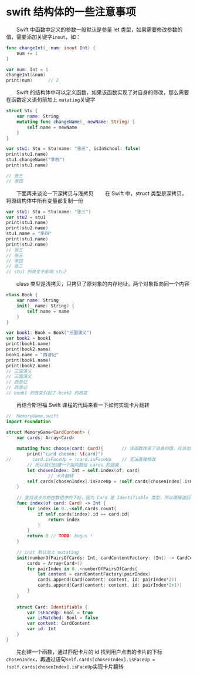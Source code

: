 # swift 结构体的一些注意事项

&ensp;&ensp;&ensp;&ensp;Swift 中函数中定义的参数一般默认是参量 let 类型，如果需要修改参数的值，需要添加关键字`inout`，如：
```swift
func changeInt(_ num: inout Int) {
    num += 1
}

var num: Int = 1
changeInt(&num)
print(num)		// 2
```

&ensp;&ensp;&ensp;&ensp;Swift 的结构体中可以定义函数，如果该函数实现了对自身的修改，那么需要在函数定义语句前加上 `mutating`关键字
```swift
struct Stu {
    var name: String
    mutating func changeName(_ newName: String) {
        self.name = newName
    }
}

var stu1: Stu = Stu(name: "张三", isInSchool: false)
print(stu1.name)
stu1.changeName("李四")
print(stu1.name)

// 张三
// 李四
```
&ensp;&ensp;&ensp;&ensp;下面再来谈论一下深拷贝与浅拷贝
&ensp;&ensp;&ensp;&ensp;在 Swift 中，struct 类型是深拷贝，将原结构体中所有变量都复制一份
```swift
var stu1: Stu = Stu(name: "张三")
var stu2 = stu1
print(stu1.name)
print(stu2.name)
stu1.name = "李四"
print(stu1.name)
print(stu2.name)
// 张三
// 张三
// 李四
// 张三
// stu1 的改变不影响 stu2
```

&ensp;&ensp;&ensp;&ensp;class 类型是浅拷贝，只拷贝了原对象的内存地址，两个对象指向同一个内容
```swift
class Book {
    var name: String
    init(_ name: String) {
        self.name = name
    }
}

var book1: Book = Book("三国演义")
var book2 = book1
print(book1.name)
print(book2.name)
book1.name = "西游记"
print(book1.name)
print(book2.name)
// 三国演义
// 三国演义
// 西游记
// 西游记
// book1 的改变引起了	book2 的改变
```



&ensp;&ensp;&ensp;&ensp;再结合斯坦福 Swift 课程的代码来看一下如何实现卡片翻转
```swift
//  MemoryGame.swift
import Foundation

struct MemoryGame<CardContent> {
    var cards: Array<Card>
    
    mutating func choose(card: Card){       // 该函数改变了自身的值，应该加上 mutating 关键字
        print("card chosen: \(card)")
//        card.isFaceUp = !card.isFaceUp    // 无法直接修改
        // 所以我们创建一个指向数组 cards 的链接
        let chosenIndex: Int = self.index(of: card)
				// 卡片翻转
        self.cards[chosenIndex].isFaceUp = !self.cards[chosenIndex].isFaceUp
    }
    
    // 查找该卡片的在数组中的下标，因为 Card 是 Identifiable 类型，所以直接返回 id 即可
    func index(of card: Card) -> Int {
        for index in 0..<self.cards.count{
            if self.cards[index].id == card.id{
                return index
            }
        }
        return 0 // TODO: bogus ! 
    }
    
    // init 默认加上 mutating
    init(numberOfPairsOfCards: Int, cardContentFactory: (Int) -> CardContent) {
        cards = Array<Card>()
        for pairIndex in 0..<numberOfPairsOfCards{
            let content = cardContentFactory(pairIndex)
            cards.append(Card(content: content, id: pairIndex*2))
            cards.append(Card(content: content, id: pairIndex*2+1))
        }
    }
    
    struct Card: Identifiable {
        var isFaceUp: Bool = true
        var isMatched: Bool = false
        var content: CardContent
        var id: Int
    }
}
```

&ensp;&ensp;&ensp;&ensp;先创建一个函数，通过匹配卡片的 id 找到用户点击的卡片的下标`chosenIndex`，再通过语句`self.cards[chosenIndex].isFaceUp = !self.cards[chosenIndex].isFaceUp`实现卡片翻转


